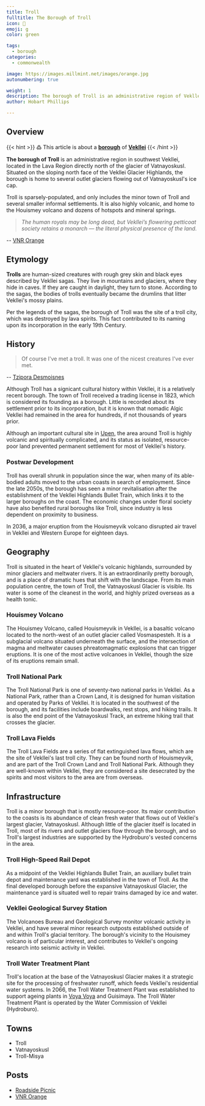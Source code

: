 ```yaml
---
title: Troll
fulltitle: The Borough of Troll
icon: 🐉
emoji: g
color: green

tags: 
  - borough
categories:
  - commonwealth

image: https://images.millmint.net/images/orange.jpg
autonumbering: true

weight: 1
description: The borough of Troll is an administrative region of Vekllei, a utopian country created by Hobart Phillips.
author: Hobart Phillips

---
```


## Overview

{{< hint >}}
߷ This article is about a [**borough**](/utopia/landscape/boroughs) of [**Vekllei**](/utopia/vekllei/)
{{< /hint >}}

**The borough of Troll** is an administrative region in southwest Vekllei, located in the Lava Region directly north of the glacier of Vatnayoskusl. Situated on the sloping north face of the Vekllei Glacier Highlands, the borough is home to several outlet glaciers flowing out of Vatnayoskusl's ice cap.

Troll is sparsely-populated, and only includes the minor town of Troll and several smaller informal settlements. It is also highly volcanic, and home to the Houismey volcano and dozens of hotspots and mineral springs.

>*The human royals may be long dead, but Vekllei’s flowering petticoat society retains a monarch — the literal physical presence of the land.*

-- [VNR Orange](/posts/2021-06-03-orange/)

## Etymology

**Trolls** are human-sized creatures with rough grey skin and black eyes described by Vekllei sagas. They live in mountains and glaciers, where they hide in caves. If they are caught in daylight, they turn to stone. According to the sagas, the bodies of trolls eventually became the drumlins that litter Vekllei's mossy plains.

Per the legends of the sagas, the borough of Troll was the site of a troll city, which was destroyed by lava spirits. This fact contributed to its naming upon its incorporation in the early 19th Century.

## History

> Of course I've met a troll. It was one of the nicest creatures I've ever met.

-- [Tzipora Desmoisnes](/utopia/characters/#tzipora-zelda-desmoisnes)

Although Troll has a signicant cultural history within Vekllei, it is a relatively recent borough. The town of Troll received a trading license in 1823, which is considered its founding as a borough. Little is recorded about its settlement prior to its incorporation, but it is known that nomadic Algic Vekllei had remained in the area for hundreds, if not thousands of years prior.

Although an important cultural site in [Upen](/utopia/culture/religion), the area around Troll is highly volcanic and spiritually complicated, and its status as isolated, resource-poor land prevented permanent settlement for most of Vekllei's history.

### Postwar Development

Troll has overall shrunk in population since the war, when many of its able-bodied adults moved to the urban coasts in search of employment. Since the late 2050s, the borough has seen a minor revitalisation after the establishment of the Vekllei Highlands Bullet Train, which links it to the larger boroughs on the coast. The economic changes under floral society have also benefited rural boroughs like Troll, since industry is less dependent on proximity to business.

In 2036, a major eruption from the Houismeyvik volcano disrupted air travel in Vekllei and Western Europe for eighteen days.

## Geography

Troll is situated in the heart of Vekllei's volcanic highlands, surrounded by minor glaciers and meltwater rivers. It is an extraordinarily pretty borough, and is a place of dramatic hues that shift with the landscape. From its main population centre, the town of Troll, the Vatnayoskusl Glacier is visible. Its water is some of the cleanest in the world, and highly prized overseas as a health tonic.

### Houismey Volcano

The Houismey Volcano, called Houismeyvik in Vekllei, is a basaltic volcano located to the north-west of an outlet glacier called Vosmaspesteh. It is a subglacial volcano situated underneath the surface, and the intersection of magma and meltwater causes phreatomagmatic explosions that can trigger eruptions. It is one of the most active volcanoes in Vekllei, though the size of its eruptions remain small.

### Troll National Park

The Troll National Park is one of seventy-two national parks in Vekllei. As a National Park, rather than a Crown Land, it is designed for human visitation and operated by Parks of Vekllei. It is located in the southwest of the borough, and its facilities include boardwalks, rest stops, and hiking trails. It is also the end point of the Vatnayoskusl Track, an extreme hiking trail that crosses the glacier.

### Troll Lava Fields

The Troll Lava Fields are a series of flat extinguished lava flows, which are the site of Vekllei's last troll city. They can be found north of Houismeyvik, and are part of the Troll Crown Land and Troll National Park. Although they are well-known within Vekllei, they are considered a site desecrated by the spirits and most visitors to the area are from overseas.

## Infrastructure

Troll is a minor borough that is mostly resource-poor. Its major contribution to the coasts is its abundance of clean fresh water that flows out of Vekllei's largest glacier, Vatnayoskusl. Although little of the glacier itself is located in Troll, most of its rivers and outlet glaciers flow through the borough, and so Troll's largest industries are supported by the Hydroburo's vested concerns in the area.

### Troll High-Speed Rail Depot

As a midpoint of the Vekllei Highlands Bullet Train, an auxiliary bullet train depot and maintenance yard was established in the town of Troll. As the final developed borough before the expansive Vatnayoskusl Glacier, the maintenance yard is situated well to repair trains damaged by ice and water.

### Vekllei Geological Survey Station

The Volcanoes Bureau and Geological Survey monitor volcanic activity in Vekllei, and have several minor research outposts established outside of and within Troll's glacial territory. The borough's vicinity to the Houismey volcano is of particular interest, and contributes to Vekllei's ongoing research into seismic activity in Vekllei.

### Troll Water Treatment Plant

Troll's location at the base of the Vatnayoskusl Glacier makes it a strategic site for the processing of freshwater runoff, which feeds Vekllei's residential water systems. In 2066, the Troll Water Treatment Plant was established to support ageing plants in [Voya Voya](/utopia/landscape/boroughs/voya-voya/) and Guisimaya. The Troll Water Treatment Plant is operated by the Water Commission of Vekllei (Hydroburo).

## Towns
- Troll
- Vatnayoskusl
- Troll-Misya

## Posts
- [Roadside Picnic](/posts/2021-09-15-picnic/)
- [VNR Orange](/posts/2021-06-03-orange/)

